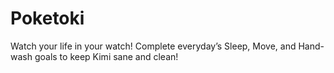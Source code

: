 # Poketoki

Watch your life in your watch!
Complete everyday’s Sleep, Move, and Hand-wash goals to keep Kimi sane and clean! 


